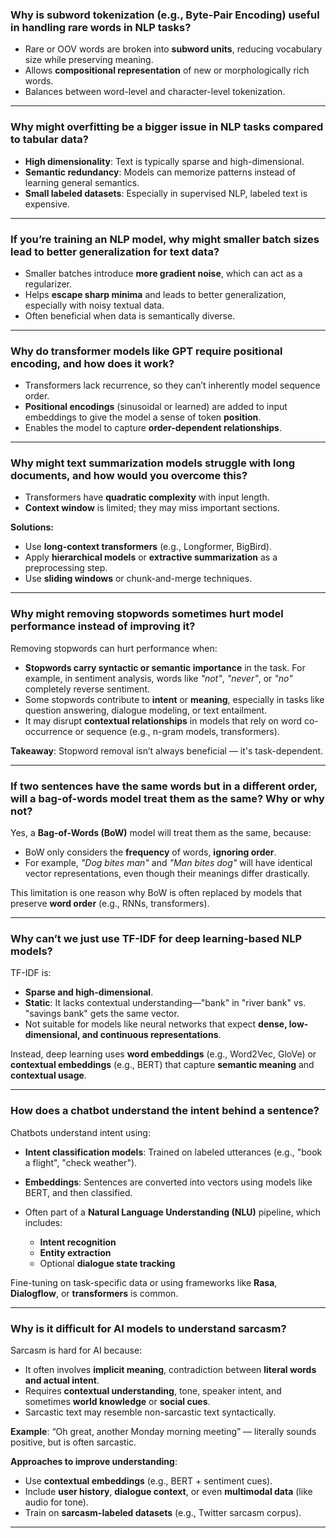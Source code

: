 
### Why is subword tokenization (e.g., Byte-Pair Encoding) useful in handling rare words in NLP tasks?

* Rare or OOV words are broken into **subword units**, reducing vocabulary size while preserving meaning.
* Allows **compositional representation** of new or morphologically rich words.
* Balances between word-level and character-level tokenization.

---

### Why might overfitting be a bigger issue in NLP tasks compared to tabular data?

* **High dimensionality**: Text is typically sparse and high-dimensional.
* **Semantic redundancy**: Models can memorize patterns instead of learning general semantics.
* **Small labeled datasets**: Especially in supervised NLP, labeled text is expensive.

---

### If you’re training an NLP model, why might smaller batch sizes lead to better generalization for text data?

* Smaller batches introduce **more gradient noise**, which can act as a regularizer.
* Helps **escape sharp minima** and leads to better generalization, especially with noisy textual data.
* Often beneficial when data is semantically diverse.

---

### Why do transformer models like GPT require positional encoding, and how does it work?

* Transformers lack recurrence, so they can’t inherently model sequence order.
* **Positional encodings** (sinusoidal or learned) are added to input embeddings to give the model a sense of token **position**.
* Enables the model to capture **order-dependent relationships**.

---

### Why might text summarization models struggle with long documents, and how would you overcome this?

* Transformers have **quadratic complexity** with input length.
* **Context window** is limited; they may miss important sections.

**Solutions:**

* Use **long-context transformers** (e.g., Longformer, BigBird).
* Apply **hierarchical models** or **extractive summarization** as a preprocessing step.
* Use **sliding windows** or chunk-and-merge techniques.



---


### Why might removing stopwords sometimes hurt model performance instead of improving it?

Removing stopwords can hurt performance when:

* **Stopwords carry syntactic or semantic importance** in the task. For example, in sentiment analysis, words like *"not"*, *"never"*, or *"no"* completely reverse sentiment.
* Some stopwords contribute to **intent** or **meaning**, especially in tasks like question answering, dialogue modeling, or text entailment.
* It may disrupt **contextual relationships** in models that rely on word co-occurrence or sequence (e.g., n-gram models, transformers).

**Takeaway**: Stopword removal isn’t always beneficial — it's task-dependent.

---

### If two sentences have the same words but in a different order, will a bag-of-words model treat them as the same? Why or why not?

Yes, a **Bag-of-Words (BoW)** model will treat them as the same, because:

* BoW only considers the **frequency** of words, **ignoring order**.
* For example, *"Dog bites man"* and *"Man bites dog"* will have identical vector representations, even though their meanings differ drastically.

This limitation is one reason why BoW is often replaced by models that preserve **word order** (e.g., RNNs, transformers).

---

### Why can’t we just use TF-IDF for deep learning-based NLP models?

TF-IDF is:

* **Sparse and high-dimensional**.
* **Static**: It lacks contextual understanding—"bank" in "river bank" vs. "savings bank" gets the same vector.
* Not suitable for models like neural networks that expect **dense, low-dimensional, and continuous representations**.

Instead, deep learning uses **word embeddings** (e.g., Word2Vec, GloVe) or **contextual embeddings** (e.g., BERT) that capture **semantic meaning** and **contextual usage**.

---

### How does a chatbot understand the intent behind a sentence?

Chatbots understand intent using:

* **Intent classification models**: Trained on labeled utterances (e.g., "book a flight", "check weather").
* **Embeddings**: Sentences are converted into vectors using models like BERT, and then classified.
* Often part of a **Natural Language Understanding (NLU)** pipeline, which includes:

  * **Intent recognition**
  * **Entity extraction**
  * Optional **dialogue state tracking**

Fine-tuning on task-specific data or using frameworks like **Rasa**, **Dialogflow**, or **transformers** is common.

---

### Why is it difficult for AI models to understand sarcasm?

Sarcasm is hard for AI because:

* It often involves **implicit meaning**, contradiction between **literal words and actual intent**.
* Requires **contextual understanding**, tone, speaker intent, and sometimes **world knowledge** or **social cues**.
* Sarcastic text may resemble non-sarcastic text syntactically.

**Example**: “Oh great, another Monday morning meeting” — literally sounds positive, but is often sarcastic.

**Approaches to improve understanding**:

* Use **contextual embeddings** (e.g., BERT + sentiment cues).
* Include **user history**, **dialogue context**, or even **multimodal data** (like audio for tone).
* Train on **sarcasm-labeled datasets** (e.g., Twitter sarcasm corpus).

---
